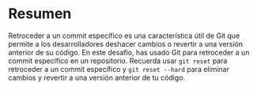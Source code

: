 # Resumen

Retroceder a un commit específico es una característica útil de Git que permite a los desarrolladores deshacer cambios o revertir a una versión anterior de su código. En este desafío, has usado Git para retroceder a un commit específico en un repositorio. Recuerda usar `git reset` para retroceder a un commit específico y `git reset --hard` para eliminar cambios y revertir a una versión anterior de tu código.
